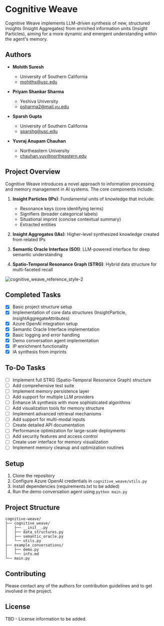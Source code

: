 # Cognitive Weave

Cognitive Weave implements LLM-driven synthesis of new, structured insights (Insight Aggregates) from enriched information units (Insight Particles), aiming for a more dynamic and emergent understanding within the agent's memory.

## Authors

- **Mohith Suresh**
  - University of Southern California
  - mohiths@usc.edu

- **Priyam Shankar Sharma**
  - Yeshiva University
  - psharma2@mail.yu.edu

- **Sparsh Gupta**
  - University of Southern California
  - sparshg@usc.edu

- **Yuvraj Anupam Chauhan**
  - Northeastern University
  - chauhan.yuv@northeastern.edu

## Project Overview

Cognitive Weave introduces a novel approach to information processing and memory management in AI systems. The core components include:

1. **Insight Particles (IPs)**: Fundamental units of knowledge that include:
   - Resonance keys (core identifying terms)
   - Signifiers (broader categorical labels)
   - Situational imprint (concise contextual summary)
   - Extracted entities

2. **Insight Aggregates (IAs)**: Higher-level synthesized knowledge created from related IPs
3. **Semantic Oracle Interface (SOI)**: LLM-powered interface for deep semantic understanding
4. **Spatio-Temporal Resonance Graph (STRG)**: Hybrid data structure for multi-faceted recall

![cognitive_weave_reference_style-2](https://github.com/user-attachments/assets/36ce01c2-50b0-46b6-842f-b22dcbbc4769)

## Completed Tasks

- [x] Basic project structure setup
- [x] Implementation of core data structures (InsightParticle, InsightAggregateAttributes)
- [x] Azure OpenAI integration setup
- [x] Semantic Oracle Interface implementation
- [x] Basic logging and error handling
- [x] Demo conversation agent implementation
- [x] IP enrichment functionality
- [x] IA synthesis from imprints

## To-Do Tasks

- [ ] Implement full STRG (Spatio-Temporal Resonance Graph) structure
- [ ] Add comprehensive test suite
- [ ] Implement memory persistence layer
- [ ] Add support for multiple LLM providers
- [ ] Enhance IA synthesis with more sophisticated algorithms
- [ ] Add visualization tools for memory structure
- [ ] Implement advanced retrieval mechanisms
- [ ] Add support for multi-modal inputs
- [ ] Create detailed API documentation
- [ ] Performance optimization for large-scale deployments
- [ ] Add security features and access control
- [ ] Create user interface for memory visualization
- [ ] Implement memory cleanup and optimization routines

## Setup

1. Clone the repository
2. Configure Azure OpenAI credentials in `cognitive_weave/utils.py`
3. Install dependencies (requirements.txt to be added)
4. Run the demo conversation agent using `python main.py`

## Project Structure

```
cognitive-weave/
├── cognitive_weave/
│   ├── __init__.py
│   ├── data_structures.py
│   ├── semantic_oracle.py
│   └── utils.py
├── example_conversations/
│   ├── demo.py
│   └── info.md
└── main.py
```

## Contributing

Please contact any of the authors for contribution guidelines and to get involved in the project.

## License

TBD - License information to be added. 

